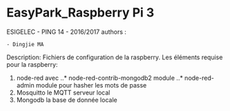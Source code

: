 # EasyPark_Raspberry Pi 3
ESIGELEC - PING 14 - 2016/2017
authors :

	- Dingjie MA

Description:
Fichiers de configuration de la raspberry. Les éléments requise pour la raspberry:

1. node-red avec
..* node-red-contrib-mongodb2 module
..* node-red-admin module pour hasher les mots de passe
2. Mosquitto le MQTT serveur local
3. Mongodb la base de donnée locale